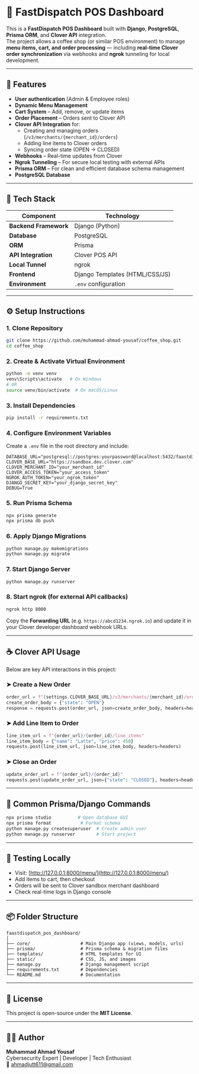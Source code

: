 # 🍵 FastDispatch POS Dashboard

This is a **FastDispatch POS Dashboard** built with **Django**, **PostgreSQL**, **Prisma ORM**, and **Clover API** integration.  
The project allows a coffee shop (or similar POS environment) to manage **menu items, cart, and order processing** — including **real-time Clover order synchronization** via webhooks and **ngrok** tunneling for local development.

---

## 🚀 Features

- **User authentication** (Admin & Employee roles)
- **Dynamic Menu Management**
- **Cart System** – Add, remove, or update items
- **Order Placement** – Orders sent to Clover API
- **Clover API Integration** for:
  - Creating and managing orders (`/v3/merchants/{merchant_id}/orders`)
  - Adding line items to Clover orders
  - Syncing order state (OPEN → CLOSED)
- **Webhooks** – Real-time updates from Clover
- **Ngrok Tunneling** – For secure local testing with external APIs
- **Prisma ORM** – For clean and efficient database schema management
- **PostgreSQL Database**

---

## 🧩 Tech Stack

| Component | Technology |
|------------|-------------|
| **Backend Framework** | Django (Python) |
| **Database** | PostgreSQL |
| **ORM** | Prisma |
| **API Integration** | Clover POS API |
| **Local Tunnel** | ngrok |
| **Frontend** | Django Templates (HTML/CSS/JS) |
| **Environment** | `.env` configuration |

---

## ⚙️ Setup Instructions

### 1. Clone Repository

```bash
git clone https://github.com/muhammad-ahmad-yousaf/coffee_shop.git
cd coffee_shop
```

### 2. Create & Activate Virtual Environment

```bash
python -m venv venv
venv\Scripts\activate   # On Windows
# OR
source venv/bin/activate  # On macOS/Linux
```

### 3. Install Dependencies

```bash
pip install -r requirements.txt
```

### 4. Configure Environment Variables

Create a `.env` file in the root directory and include:

```
DATABASE_URL="postgresql://postgres:yourpassword@localhost:5432/faastdispatch_pos"
CLOVER_BASE_URL="https://sandbox.dev.clover.com"
CLOVER_MERCHANT_ID="your_merchant_id"
CLOVER_ACCESS_TOKEN="your_access_token"
NGROK_AUTH_TOKEN="your_ngrok_token"
DJANGO_SECRET_KEY="your_django_secret_key"
DEBUG=True
```

### 5. Run Prisma Schema

```bash
npx prisma generate
npx prisma db push
```

### 6. Apply Django Migrations

```bash
python manage.py makemigrations
python manage.py migrate
```

### 7. Start Django Server

```bash
python manage.py runserver
```

### 8. Start ngrok (for external API callbacks)

```bash
ngrok http 8000
```

Copy the **Forwarding URL** (e.g. `https://abcd1234.ngrok.io`) and update it in your Clover developer dashboard webhook URLs.

---

## ☕ Clover API Usage

Below are key API interactions in this project:

### ➤ Create a New Order

```python
order_url = f"{settings.CLOVER_BASE_URL}/v3/merchants/{merchant_id}/orders"
create_order_body = {"state": "OPEN"}
response = requests.post(order_url, json=create_order_body, headers=headers)
```

### ➤ Add Line Item to Order

```python
line_item_url = f"{order_url}/{order_id}/line_items"
line_item_body = {"name": "Latte", "price": 450}
requests.post(line_item_url, json=line_item_body, headers=headers)
```

### ➤ Close an Order

```python
update_order_url = f"{order_url}/{order_id}"
requests.post(update_order_url, json={"state": "CLOSED"}, headers=headers)
```

---

## 🧠 Common Prisma/Django Commands

```bash
npx prisma studio          # Open database GUI
npx prisma format           # Format schema
python manage.py createsuperuser  # Create admin user
python manage.py runserver        # Start project
```

---

## 🧪 Testing Locally

- Visit: [http://127.0.0.1:8000/menu/](http://127.0.0.1:8000/menu/)
- Add items to cart, then checkout
- Orders will be sent to Clover sandbox merchant dashboard
- Check real-time logs in Django console

---

## 📦 Folder Structure

```
faastdispatch_pos_dashboard/
│
├── core/                   # Main Django app (views, models, urls)
├── prisma/                 # Prisma schema & migration files
├── templates/              # HTML templates for UI
├── static/                 # CSS, JS, and images
├── manage.py               # Django management script
├── requirements.txt        # Dependencies
└── README.md               # Documentation
```

---

## 🧾 License

This project is open-source under the **MIT License**.

---

## 👨‍💻 Author

**Muhammad Ahmad Yousaf**  
Cybersecurity Expert | Developer | Tech Enthusiast  
📧 [ahmadjutt611@gmail.com](mailto:ahmadjutt611@gmail.com)

